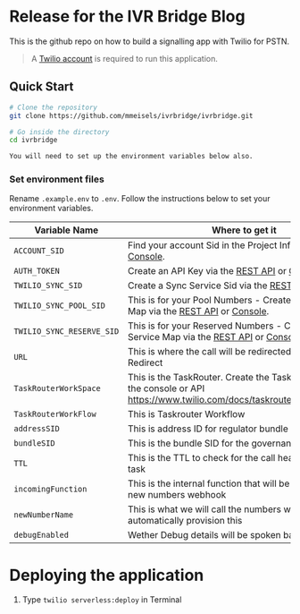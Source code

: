 # Release for the IVR Bridge Blog

This is the github repo on how to build a signalling app with Twilio for PSTN.

> A [Twilio account](www.twilio.com/referral/7UItUk) is required to run this application.

## Quick Start

```bash
# Clone the repository
git clone https://github.com/mmeisels/ivrbridge/ivrbridge.git

# Go inside the directory
cd ivrbridge

You will need to set up the environment variables below also.


```

### Set environment files

Rename `.example.env` to `.env`. Follow the instructions below to set your environment variables.

| Variable Name            | Where to get it                                                                                                                                                     |
| ------------------------ | ------------------------------------------------------------------------------------------------------------------------------------------------------------------- |
| `ACCOUNT_SID`       | Find your account Sid in the Project Info pane in the [Console](https://www.twilio.com/console).                                                                                       |                                                                        |                                                               |
| `AUTH_TOKEN`           | Create an API Key via the [REST API](https://www.twilio.com/docs/iam/keys/api-key-resource) or [Console](https://www.twilio.com/console/runtime/api-keys).          |
| `TWILIO_SYNC_SID`        | Create a Sync Service Sid via the [REST API](https://www.twilio.com/docs/sync/api/service) or [Console](https://www.twilio.com/console/sync/services).              |
| `TWILIO_SYNC_POOL_SID`        | This is for your Pool Numbers - Create a Sync Service Map via the [REST API](https://www.twilio.com/docs/sync/api/service) or [Console](https://www.twilio.com/console/sync/services).   |
| `TWILIO_SYNC_RESERVE_SID`        | This is for your Reserved Numbers - Create a Sync Service Map via the [REST API](https://www.twilio.com/docs/sync/api/service) or [Console](https://www.twilio.com/console/sync/services).   |
| `URL`        | This is where the call will be redirected with the TWIML Redirect  |
| `TaskRouterWorkSpace`        | This is the TaskRouter. Create the TaskRouter through the console or API https://www.twilio.com/docs/taskrouter/api/workspace |
| `TaskRouterWorkFlow`        | This is Taskrouter Workflow  |
| `addressSID`        | This is address ID for regulator bundle  |
| `bundleSID`        | This is the bundle SID for the governance and bundle  |
| `TTL`        | This is the TTL to check for the call health in taskrouter task  |
| `incomingFunction`        | This is the internal function that will be used on the new numbers webhook  |
| `newNumberName`        | This is what we will call the numbers when we automatically provision this  |
| `debugEnabled`        | Wether Debug details will be spoken back  |

# Deploying the application

1. Type `twilio serverless:deploy` in Terminal
